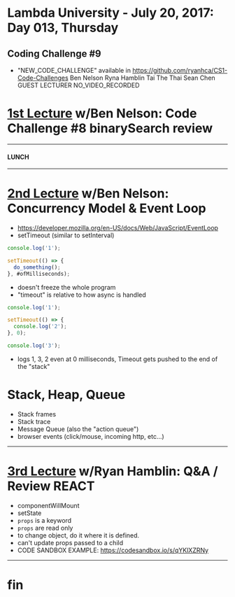 # Lambda University - July 20, 2017: Day 013, Thursday
## Coding Challenge #9
- "NEW_CODE_CHALLENGE" available in https://github.com/ryanhca/CS1-Code-Challenges
Ben Nelson
Ryna Hamblin
Tai The Thai
Sean Chen
GUEST LECTURER
NO_VIDEO_RECORDED
# [1st Lecture](VIDEO_RECORDED_NOT_POSTED) w/Ben Nelson: Code Challenge #8 binarySearch review
***
#### LUNCH
***
# [2nd Lecture](VIDEO_RECORDED_NOT_POSTED) w/Ben Nelson: Concurrency Model & Event Loop
- https://developer.mozilla.org/en-US/docs/Web/JavaScript/EventLoop
- setTimeout (similar to setInterval)
```js
console.log('1');

setTimeout(() => {
  do_something();
}, #ofMilliseconds);
```

- doesn't freeze the whole program
- "timeout" is relative to how async is handled
```js
console.log('1');

setTimeout(() => {
  console.log('2');
}, 0);

console.log('3');
```

- logs 1, 3, 2 even at 0 milliseconds, Timeout gets pushed to the end of the "stack"

# Stack, Heap, Queue
- Stack frames
- Stack trace
- Message Queue (also the "action queue")
- browser events (click/mouse, incoming http, etc...)

***
# [3rd Lecture](VIDEO_RECORDED_NOT_POSTED) w/Ryan Hamblin: Q&A / Review REACT
- componentWillMount
- setState
- `props` is a keyword
- `props` are read only
- to change object, do it where it is defined.
- can't update props passed to a child
- CODE SANDBOX EXAMPLE: https://codesandbox.io/s/qYKlXZRNy

***
# fin
